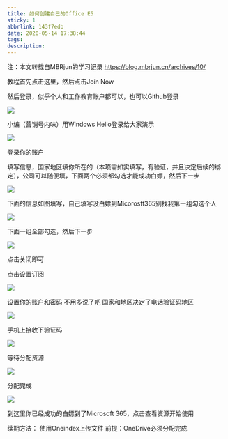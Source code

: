 ```yaml
---
title: 如何创建自己的Office E5
sticky: 1
abbrlink: 143f7edb
date: 2020-05-14 17:38:44
tags:
description:
---
```


注：本文转载自MBRjun的学习记录
https://blog.mbrjun.cn/archives/10/

教程首先点击这里，然后点击Join Now

然后登录，似乎个人和工作教育账户都可以，也可以Github登录

<img src="https://cdn.slblog.ga/pic/post/2020514/1.png">

小编（营销号内味）用Windows Hello登录给大家演示

<img src="https://cdn.slblog.ga/pic/post/2020514/2.png">

登录你的账户

填写信息，国家地区填你所在的（本项需如实填写，有验证，并且决定后续的绑定），公司可以随便填，下面两个必须都勾选才能成功白嫖，然后下一步

<img src="https://cdn.slblog.ga/pic/post/2020514/4.png">

下面的信息如图填写，自己填写没白嫖到Micorosft365别找我第一组勾选个人

<img src="https://cdn.slblog.ga/pic/post/2020514/5.png">

下面一组全部勾选，然后下一步


<img src="https://cdn.slblog.ga/pic/post/2020514/6.png">

点击关闭即可

点击设置订阅

<img src="https://cdn.slblog.ga/pic/post/2020514/7.png">

设置你的账户和密码 不用多说了吧 国家和地区决定了电话验证码地区

<img src="https://cdn.slblog.ga/pic/post/2020514/8.png">

手机上接收下验证码

<img src="https://cdn.slblog.ga/pic/post/2020514/9.png">

等待分配资源

<img src="https://cdn.slblog.ga/pic/post/2020514/10.png">

分配完成

<img src="https://cdn.slblog.ga/pic/post/2020514/11.png">

到这里你已经成功的白嫖到了Microsoft 365，点击查看资源开始使用

续期方法：
使用Oneindex上传文件
前提：OneDrive必须分配完成

